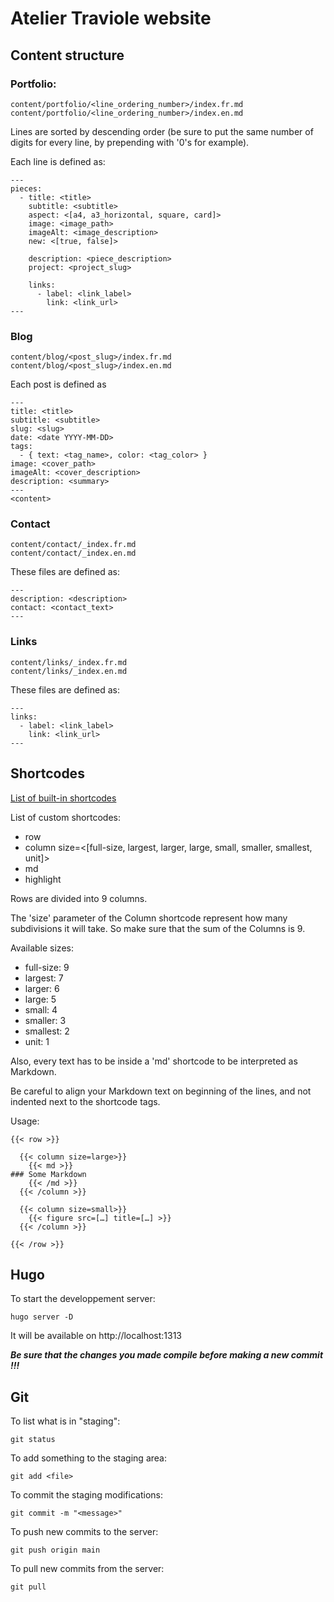 # Atelier Traviole website

## Content structure

### Portfolio:
```
content/portfolio/<line_ordering_number>/index.fr.md
content/portfolio/<line_ordering_number>/index.en.md
```

Lines are sorted by descending order (be sure to put the same number of digits for every line, by prepending with '0's for example).

Each line is defined as:

```
---
pieces:
  - title: <title>
    subtitle: <subtitle>
    aspect: <[a4, a3_horizontal, square, card]>
    image: <image_path>
    imageAlt: <image_description>
    new: <[true, false]>

    description: <piece_description>
    project: <project_slug>

    links:
      - label: <link_label>
        link: <link_url>
---
```

### Blog
```
content/blog/<post_slug>/index.fr.md
content/blog/<post_slug>/index.en.md
```

Each post is defined as

```
---
title: <title>
subtitle: <subtitle>
slug: <slug>
date: <date YYYY-MM-DD>
tags:
  - { text: <tag_name>, color: <tag_color> }
image: <cover_path>
imageAlt: <cover_description>
description: <summary>
---
<content>
```

### Contact
```
content/contact/_index.fr.md
content/contact/_index.en.md
```

These files are defined as:

```
---
description: <description>
contact: <contact_text>
---
```

### Links
```
content/links/_index.fr.md
content/links/_index.en.md
```

These files are defined as:

```
---
links:
  - label: <link_label>
    link: <link_url>
---
```

## Shortcodes

[List of built-in shortcodes](https://gohugo.io/content-management/shortcodes/#use-hugos-built-in-shortcodes)

List of custom shortcodes:
- row
- column size=<[full-size, largest, larger, large, small, smaller, smallest, unit]>
- md
- highlight

Rows are divided into 9 columns.

The 'size' parameter of the Column shortcode represent how many subdivisions it will take. So make sure that the sum of the Columns is 9.

Available sizes:
- full-size: 9
- largest: 7
- larger: 6
- large: 5
- small: 4
- smaller: 3
- smallest: 2
- unit: 1

Also, every text has to be inside a 'md' shortcode to be interpreted as Markdown.

Be careful to align your Markdown text on beginning of the lines, and not indented next to the shortcode tags.

Usage:
```
{{< row >}}

  {{< column size=large>}}
    {{< md >}}
### Some Markdown
    {{< /md >}}
  {{< /column >}}

  {{< column size=small>}}
    {{< figure src=[…] title=[…] >}}
  {{< /column >}}

{{< /row >}}
```

## Hugo

To start the developpement server:
```
hugo server -D
```
It will be available on http://localhost:1313

***Be sure that the changes you made compile before making a new commit !!!***

## Git

To list what is in "staging":
```
git status
```

To add something to the staging area:
```
git add <file>
```

To commit the staging modifications:
```
git commit -m "<message>"
```

To push new commits to the server:
```
git push origin main
```

To pull new commits from the server:
```
git pull
```
